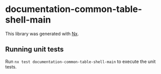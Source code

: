 # documentation-common-table-shell-main

This library was generated with [Nx](https://nx.dev).

## Running unit tests

Run `nx test documentation-common-table-shell-main` to execute the unit tests.
